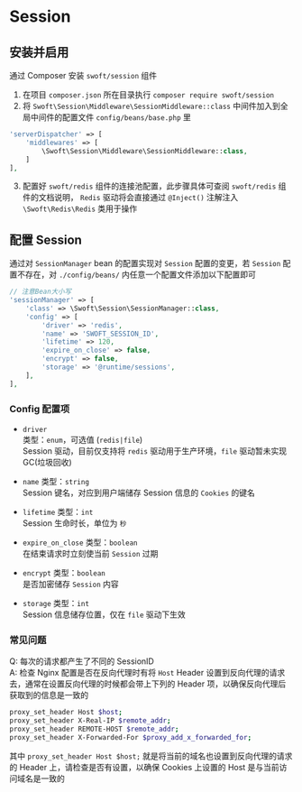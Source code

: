# Session

## 安装并启用
通过 Composer 安装 `swoft/session` 组件  
1. 在项目 `composer.json` 所在目录执行 `composer require swoft/session`
2. 将 `Swoft\Session\Middleware\SessionMiddleware::class` 中间件加入到全局中间件的配置文件 `config/beans/base.php` 里
```php
'serverDispatcher' => [
    'middlewares' => [
        \Swoft\Session\Middleware\SessionMiddleware::class,
    ]
],
``` 
3. 配置好 `swoft/redis` 组件的连接池配置，此步骤具体可查阅 `swoft/redis` 组件的文档说明， `Redis` 驱动将会直接通过 `@Inject()` 注解注入 `\Swoft\Redis\Redis` 类用于操作

## 配置 Session 
通过对 `SessionManager` bean 的配置实现对 `Session` 配置的变更，若 `Session` 配置不存在，对 `./config/beans/` 内任意一个配置文件添加以下配置即可
```php
// 注意Bean大小写
'sessionManager' => [
    'class' => \Swoft\Session\SessionManager::class,
    'config' => [
        'driver' => 'redis',
        'name' => 'SWOFT_SESSION_ID',
        'lifetime' => 120,
        'expire_on_close' => false,
        'encrypt' => false,
        'storage' => '@runtime/sessions',
    ],
],
```

### Config 配置项
- `driver`    
类型：`enum`，可选值 (`redis|file`)  
Session 驱动，目前仅支持将 `redis` 驱动用于生产环境，`file` 驱动暂未实现 GC(垃圾回收)

- `name`
类型：`string`  
Session 键名，对应到用户端储存 Session 信息的 `Cookies` 的键名

- `lifetime`
类型：`int`  
Session 生命时长，单位为 `秒`

- `expire_on_close`
类型：`boolean`  
在结束请求时立刻使当前 `Session` 过期

- `encrypt`
类型：`boolean`  
是否加密储存 `Session` 内容

- `storage`
类型：`int`  
Session 信息储存位置，仅在 `file` 驱动下生效

### 常见问题

Q: 每次的请求都产生了不同的 SessionID  
A: 检查 Nginx 配置是否在反向代理时有将 `Host` Header 设置到反向代理的请求去，通常在设置反向代理的时候都会带上下列的 Header 项，以确保反向代理后获取到的信息是一致的  

```bash
proxy_set_header Host $host;
proxy_set_header X-Real-IP $remote_addr;
proxy_set_header REMOTE-HOST $remote_addr;
proxy_set_header X-Forwarded-For $proxy_add_x_forwarded_for;
```

其中 `proxy_set_header Host $host;` 就是将当前的域名也设置到反向代理的请求的 Header 上，请检查是否有设置，以确保 Cookies 上设置的 Host 是与当前访问域名是一致的